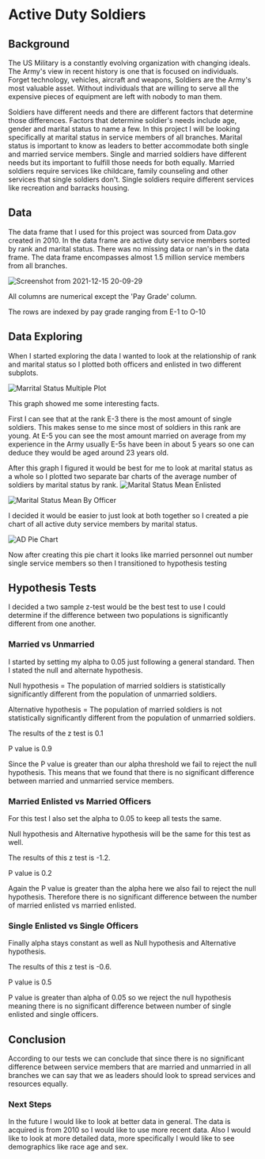 # Active Duty Soldiers

## Background

The US Military is a constantly evolving organization with changing ideals. The Army's view in recent history is one that is focused on individuals.  Forget technology, vehicles, aircraft and weapons, Soldiers are the Army's most valuable asset. Without individuals that are willing to serve all the expensive pieces of equipment are left with nobody to man them. 

Soldiers have different needs and there are different factors that determine those differences. Factors that determine soldier's needs include age, gender and marital status to name a few. In this project I will be looking specifically at marital status in service members of all branches.  Marital status is important to know as leaders to better accommodate both single and married service members. Single and married soldiers have different needs but its important to fulfill those needs for both equally. Married soldiers require services like childcare, family counseling and other services that single soldiers don't. Single soldiers require different services like recreation and barracks housing.    



## Data

The data frame that I used for this project was sourced from Data.gov created in 2010.  In the data frame are active duty service members sorted by rank and marital status.  There was no missing data or nan's in the data frame.  The data frame encompasses almost 1.5 million service members from all branches.


![Screenshot from 2021-12-15 20-09-29](https://user-images.githubusercontent.com/92833923/148118243-46ffa108-f6cd-4174-95b7-43bd9e97f039.png)



All columns are numerical except the 'Pay Grade' column.                                                                                                

The rows are indexed by pay grade ranging from E-1 to O-10 

## Data Exploring

When I started exploring the data I wanted to look at the relationship of rank and marital status so I plotted  both officers and enlisted in two different subplots.

![Marrital Status Multiple Plot](https://user-images.githubusercontent.com/92833923/148117743-2b72484c-6c93-435d-805b-cc4335497ad0.png)

This graph showed me some interesting facts. 

First I can see that at the rank E-3 there is the most amount of single soldiers. This makes sense to me since most of soldiers in this rank are young. At E-5 you can see the most amount married on average from my experience in the Army usually E-5s have been in about 5 years so one can deduce they would be aged around 23 years old. 

After this graph I figured it would be best for me to look at marital status as a whole so I plotted two separate bar charts of the average number of soldiers by marital status by rank.
![Marital Status Mean Enlisted](https://user-images.githubusercontent.com/92833923/148117784-74a4583d-b69a-4134-a4d7-f39fc412add0.png)

![Marital Status Mean By Officer](https://user-images.githubusercontent.com/92833923/148117836-b15b0fe1-88ce-4f5a-bbac-aa9128bf9ade.png)



I decided it would be easier to just look at both together so I created a pie chart of all active duty service members by marital status.

![AD Pie Chart](https://user-images.githubusercontent.com/92833923/148118345-23d190a4-7e26-490d-ba40-4d2035d8cda5.png)

Now after creating this pie chart it looks like married personnel out number single service members so then I transitioned to hypothesis testing

## Hypothesis Tests

I decided a two sample z-test would be the best test to use I could determine if the difference between two populations is significantly different from one another. 

### Married vs Unmarried

 I started by setting my alpha to 0.05 just following a general standard. Then I stated the null and alternate hypothesis.

Null hypothesis = The population of married soldiers is statistically significantly different from the population of unmarried soldiers.

Alternative hypothesis = The population of married soldiers is not statistically significantly different from the population of unmarried soldiers.

The results of the z test is 0.1

P value is 0.9

Since the P value is greater than our alpha threshold we fail to reject the null hypothesis. This means that we found that there is no significant difference between married and unmarried service members.

### Married Enlisted vs Married Officers

For this test I also set the alpha to 0.05 to keep all tests the same.

Null hypothesis and Alternative hypothesis will be the same for this test as well.

The results of this z test is -1.2.

P value is 0.2

Again the P value is greater than the alpha here we also fail to reject the null hypothesis. Therefore there is no significant difference between the number of married enlisted vs married enlisted.

### Single Enlisted vs Single Officers

Finally alpha stays constant as well as Null hypothesis and Alternative hypothesis.

The results of this z test is -0.6.

P value is 0.5

P value is greater than alpha of 0.05 so we reject the null hypothesis meaning there is no significant difference between number of single enlisted and single officers.



## Conclusion

According to our tests we can conclude that since there is no significant difference between service members that are married and unmarried in all branches we can say that we as leaders should look to spread services and resources equally.

### Next Steps

In the future I would like to look at better data in general. The data is acquired is from 2010 so I would like to use more recent data. Also I would like to look at more detailed data, more specifically I would like to see demographics like race age and sex.

 

